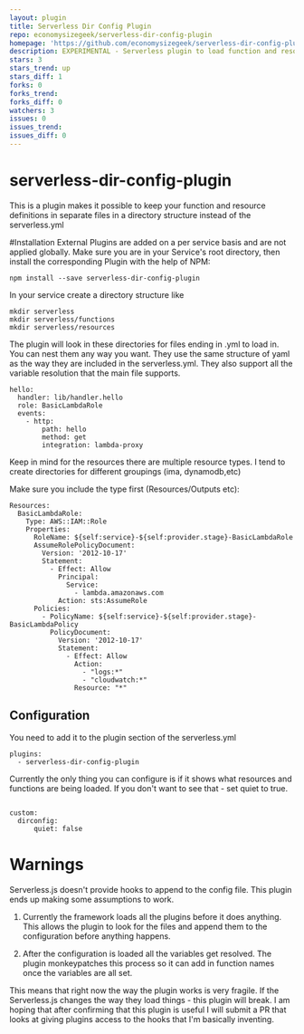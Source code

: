 ```yaml
---
layout: plugin
title: Serverless Dir Config Plugin
repo: economysizegeek/serverless-dir-config-plugin
homepage: 'https://github.com/economysizegeek/serverless-dir-config-plugin'
description: EXPERIMENTAL - Serverless plugin to load function and resource definitions from a directory.
stars: 3
stars_trend: up
stars_diff: 1
forks: 0
forks_trend: 
forks_diff: 0
watchers: 3
issues: 0
issues_trend: 
issues_diff: 0
---
```



# serverless-dir-config-plugin
This is a plugin makes it possible to keep your function and resource definitions in separate files in a directory structure instead of the serverless.yml

#Installation
External Plugins are added on a per service basis and are not applied globally. Make sure you are in your Service's root directory, then install the corresponding Plugin with the help of NPM:

```
npm install --save serverless-dir-config-plugin
```

In your service create a directory structure like

```
mkdir serverless
mkdir serverless/functions
mkdir serverless/resources
```

The plugin will look in these directories for files ending in .yml to load in.  You can nest them any way you want. 
They use the same structure of yaml as the way they are included in the serverless.yml. They also support all
the variable resolution that the main file supports.

```
hello:
  handler: lib/handler.hello
  role: BasicLambdaRole
  events:
    - http:
        path: hello
        method: get
        integration: lambda-proxy
```

Keep in mind for the resources there are multiple resource types. I tend to create directories for different groupings (ima, dynamodb,etc)
 
 
 
 
Make sure you include the type first (Resources/Outputs etc):
```
Resources:
  BasicLambdaRole:
    Type: AWS::IAM::Role
    Properties:
      RoleName: ${self:service}-${self:provider.stage}-BasicLambdaRole
      AssumeRolePolicyDocument:
        Version: '2012-10-17'
        Statement:
          - Effect: Allow
            Principal:
              Service:
                - lambda.amazonaws.com
            Action: sts:AssumeRole
      Policies:
        - PolicyName: ${self:service}-${self:provider.stage}-BasicLambdaPolicy
          PolicyDocument:
            Version: '2012-10-17'
            Statement:
              - Effect: Allow
                Action:
                  - "logs:*"
                  - "cloudwatch:*"
                Resource: "*"
```



## Configuration
You need to add it to the plugin section of the serverless.yml

```
plugins:
  - serverless-dir-config-plugin
```


Currently the only thing you can configure is if it shows what resources and functions are being loaded.
If you don't want to see that - set quiet to true.

```

custom:
  dirconfig:
      quiet: false
```

# Warnings

Serverless.js doesn't provide hooks to append to the config file. This plugin ends up making some assumptions to work.

1.  Currently the framework loads all the plugins before it does anything. This allows the plugin to look for the files and append them to the configuration before anything happens.

1.  After the configuration is loaded all the variables get resolved.  The plugin monkeypatches this process so it can add in function names once the variables are all set.

This means that right now the way the plugin works is very fragile. If the Serverless.js changes the way they load things - this plugin will break.  I am hoping that after confirming that this plugin is useful I will submit a PR that looks at giving plugins access to the hooks that I'm basically inventing.
